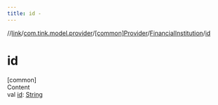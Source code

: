 ```yaml
---
title: id -
---
```

//[link](../../../index.md)/[com.tink.model.provider](../../index.md)/[[common]Provider](../index.md)/[FinancialInstitution](index.md)/[id](id.md)



# id  
[common]  
Content  
val [id](id.md): [String](https://kotlinlang.org/api/latest/jvm/stdlib/kotlin/-string/index.html)  



